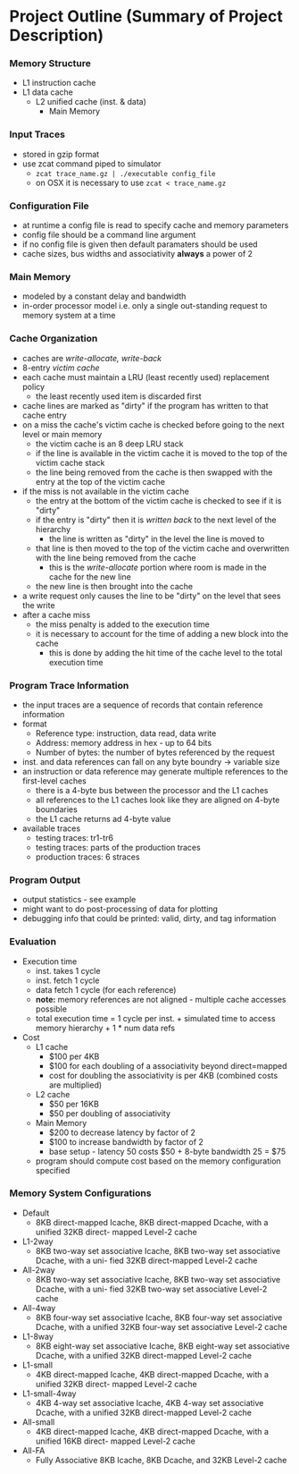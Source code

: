 # Project Outline (Summary of Project Description)

### Memory Structure
* L1 instruction cache
* L1 data cache
  * L2 unified cache (inst. & data)
    * Main Memory

### Input Traces
* stored in gzip format
* use zcat command piped to simulator
    * `zcat trace_name.gz | ./executable config_file`
    * on OSX it is necessary to use `zcat < trace_name.gz`

### Configuration File
* at runtime a config file is read to specify cache and memory parameters
* config file should be a command line argument
* if no config file is given then default paramaters should be used
* cache sizes, bus widths and associativity **always** a power of 2

### Main Memory
* modeled by a constant delay and bandwidth
* in-order processor model i.e. only a single out-standing request to memory system at a time

### Cache Organization
* caches are *write-allocate, write-back*
* 8-entry *victim cache*
* each cache must maintain a LRU (least recently used) replacement policy
    * the least recently used item is discarded first
* cache lines are marked as "dirty" if the program has written to that cache entry
* on a miss the cache's victim cache is checked before going to the next level or main memory
    * the victim cache is an 8 deep LRU stack
    * if the line is available in the victim cache it is moved to the top of the victim cache stack
    * the line being removed from the cache is then swapped with the entry at the top of the victim cache
* if the miss is not available in the victim cache
    * the entry at the bottom of the victim cache is checked to see if it is "dirty"
    * if the entry is "dirty" then it is *written back* to the next level of the hierarchy
        * the line is written as "dirty" in the level the line is moved to
    * that line is then moved to the top of the victim cache and overwritten with the line being removed from the cache
        * this is the *write-allocate* portion where room is made in the cache for the new line
    * the new line is then brought into the cache
* a write request only causes the line to be "dirty" on the level that sees the write
* after a cache miss
    * the miss penalty is added to the execution time
    * it is necessary to account for the time of adding a new block into the cache
        * this is done by adding the hit time of the cache level to the total execution time

### Program Trace Information
* the input traces are a sequence of records that contain reference information
* format
    * Reference type: instruction, data read, data write
    * Address: memory address in hex - up to 64 bits
    * Number of bytes: the number of bytes referenced by the request
* inst. and data references can fall on any byte boundry -> variable size
* an instruction or data reference may generate multiple references to the first-level caches
    * there is a 4-byte bus between the processor and the L1 caches
    * all references to the L1 caches look like they are aligned on 4-byte boundaries
    * the L1 cache returns ad 4-byte value
* available traces
    * testing traces: tr1-tr6
    * testing traces: parts of the production traces
    * production traces: 6 straces

### Program Output
* output statistics - see example
* might want to do post-processing of data for plotting
* debugging info that could be printed: valid, dirty, and tag information

### Evaluation
* Execution time
    * inst. takes 1 cycle
    * inst. fetch 1 cycle
    * data fetch 1 cycle (for each reference)
    * **note:** memory references are not aligned - multiple cache accesses possible
    * total execution time = 1 cycle per inst. + simulated time to access memory hierarchy + 1 * num data refs
* Cost
    * L1 cache
        * $100 per 4KB
        * $100 for each doubling of a associativity beyond direct=mapped
        * cost for doubling the associativity is per 4KB (combined costs are multiplied)
    * L2 cache
        * $50 per 16KB
        * $50 per doubling of associativity
    * Main Memory
        * $200 to decrease latency by factor of 2
        * $100 to increase bandwidth by factor of 2
        * base setup - latency 50 costs $50 + 8-byte bandwidth 25 = $75
    * program should compute cost based on the memory configuration specified

### Memory System Configurations
* Default
    * 8KB direct-mapped Icache, 8KB direct-mapped Dcache, with a unified 32KB direct- mapped Level-2 cache
* L1-2way
    * 8KB two-way set associative Icache, 8KB two-way set associative Dcache, with a uni- fied 32KB direct-mapped Level-2 cache
* All-2way
    * 8KB two-way set associative Icache, 8KB two-way set associative Dcache, with a uni- fied 32KB two-way set associative Level-2 cache
* All-4way
    * 8KB four-way set associative Icache, 8KB four-way set associative Dcache, with a unified 32KB four-way set associative Level-2 cache
* L1-8way
    * 8KB eight-way set associative Icache, 8KB eight-way set associative Dcache, with a unified 32KB direct-mapped Level-2 cache
* L1-small
    * 4KB direct-mapped Icache, 4KB direct-mapped Dcache, with a unified 32KB direct- mapped Level-2 cache
* L1-small-4way
    * 4KB 4-way set associative Icache, 4KB 4-way set associative Dcache, with a unified 32KB direct-mapped Level-2 cache
* All-small
    * 4KB direct-mapped Icache, 4KB direct-mapped Dcache, with a unified 16KB direct- mapped Level-2 cache
* All-FA
    * Fully Associative 8KB Icache, 8KB Dcache, and 32KB Level-2 cache

